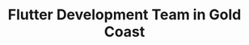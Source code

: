 ---
title: Flutter Development Team in Gold Coast
permalink: /landings/locations/gold-coast/developer/flutter
technology: Flutter
location: Gold Coast
---